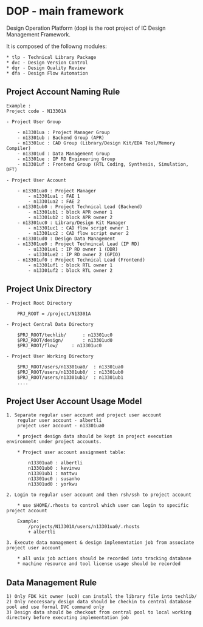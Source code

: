 # DOP - main framework
Design Operation Platform (dop) is the root project of IC Design Management Framework.

It is composed of the followng modules:

	* tlp - Technical Library Package
	* dvc - Design Version Control
	* dqr - Design Quality Review
	* dfa - Design Flow Automation


## Project Account Naming Rule

	Example :
	Project code - N13301A 

	- Project User Group
	
		- n13301ua : Project Manager Group 
		- n13301ub : Backend Group (APR)
		- n13301uc : CAD Group (Library/Design Kit/EDA Tool/Memory Compiler)
		- n13301ud : Data Management Group
		- n13301ue : IP RD Engineering Group
		- n13301uf : Frontend Group (RTL Coding, Synthesis, Simulation, DFT)

	- Project User Account
	
		- n13301ua0 : Project Manager
			- n13301ua1 : FAE 1
			- n13301ua2 : FAE 2
		- n13301ub0 : Project Technical Lead (Backend)
			- n13301ub1 : block APR owner 1
			- n13301ub2 : block APR owner 2
		- n13301uc0 : Library/Design Kit Manager
			- n13301uc1 : CAD flow script owner 1
			- n13301uc2 : CAD flow script owner 2
		- n13301ud0 : Design Data Management
		- n13301ue0 : Project Technincal Lead (IP RD)
			- u13301ue1 : IP RD owner 1 (DDR)
			- u13301ue2 : IP RD owner 2 (GPIO)
		- n13301uf0 : Project Technical Lead (Frontend)
			- n13301uf1 : block RTL owner 1
			- n13301uf2 : block RTL owner 2


## Project Unix Directory

	- Project Root Directory
	
		PRJ_ROOT = /project/N13301A
		
	- Project Central Data Directory 
	
		$PRJ_ROOT/techlib/		: n13301uc0
		$PRJ_ROOT/design/		: n13301ud0
		$PRJ_ROOT/flow/		: n13301uc0

	- Project User Working Directory 
	
		$PRJ_ROOT/users/n13301ua0/	: n13301ua0
		$PRJ_ROOT/users/n13301ub0/	: n13301ub0
		$PRJ_ROOT/users/n13301ub1/	: n13301ub1
		....
 
## Project User Account Usage Model

	1. Separate regular user account and project user account
		regular user account - albertli
		project user account - n13301ua0

		* project design data should be kept in project execution environment under project accounts.

		* Project user account assignment table:
		
			n13301ua0 : albertli
			n13301ub0 : kevinwu
			n13301ub1 : mattwu
			n13301uc0 : susanho
			n13301ud0 : yorkwu
	
	2. Login to regular user account and then rsh/ssh to project account

		* use $HOME/.rhosts to control which user can login to specific project account
	
		Example: 
			/projects/N13301A/users/n13301ua0/.rhosts
			+ albertli

	3. Execute data management & design implementation job from associate project user account

		* all unix job actions should be recorded into tracking database
		* machine resource and tool license usage should be recorded  
		
## Data Management Rule

	1) Only FDK kit owner (uc0) can install the library file into techlib/
	2) Only neccessary design data should be checkin to central database pool and use formal DVC command only
	3) Design data should be checkout from central pool to local working directory before executing implementation job

